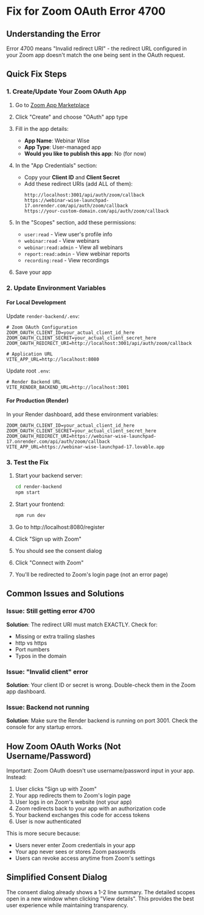 # Fix for Zoom OAuth Error 4700

## Understanding the Error
Error 4700 means "Invalid redirect URI" - the redirect URL configured in your Zoom app doesn't match the one being sent in the OAuth request.

## Quick Fix Steps

### 1. Create/Update Your Zoom OAuth App

1. Go to [Zoom App Marketplace](https://marketplace.zoom.us/develop/create)
2. Click "Create" and choose "OAuth" app type
3. Fill in the app details:
   - **App Name**: Webinar Wise
   - **App Type**: User-managed app
   - **Would you like to publish this app**: No (for now)

4. In the "App Credentials" section:
   - Copy your **Client ID** and **Client Secret**
   - Add these redirect URIs (add ALL of them):
     ```
     http://localhost:3001/api/auth/zoom/callback
     https://webinar-wise-launchpad-17.onrender.com/api/auth/zoom/callback
     https://your-custom-domain.com/api/auth/zoom/callback
     ```

5. In the "Scopes" section, add these permissions:
   - `user:read` - View user's profile info
   - `webinar:read` - View webinars
   - `webinar:read:admin` - View all webinars
   - `report:read:admin` - View webinar reports
   - `recording:read` - View recordings

6. Save your app

### 2. Update Environment Variables

#### For Local Development
Update `render-backend/.env`:
```env
# Zoom OAuth Configuration
ZOOM_OAUTH_CLIENT_ID=your_actual_client_id_here
ZOOM_OAUTH_CLIENT_SECRET=your_actual_client_secret_here
ZOOM_OAUTH_REDIRECT_URI=http://localhost:3001/api/auth/zoom/callback

# Application URL
VITE_APP_URL=http://localhost:8080
```

Update root `.env`:
```env
# Render Backend URL
VITE_RENDER_BACKEND_URL=http://localhost:3001
```

#### For Production (Render)
In your Render dashboard, add these environment variables:
```env
ZOOM_OAUTH_CLIENT_ID=your_actual_client_id_here
ZOOM_OAUTH_CLIENT_SECRET=your_actual_client_secret_here
ZOOM_OAUTH_REDIRECT_URI=https://webinar-wise-launchpad-17.onrender.com/api/auth/zoom/callback
VITE_APP_URL=https://webinar-wise-launchpad-17.lovable.app
```

### 3. Test the Fix

1. Start your backend server:
   ```bash
   cd render-backend
   npm start
   ```

2. Start your frontend:
   ```bash
   npm run dev
   ```

3. Go to http://localhost:8080/register
4. Click "Sign up with Zoom"
5. You should see the consent dialog
6. Click "Connect with Zoom"
7. You'll be redirected to Zoom's login page (not an error page)

## Common Issues and Solutions

### Issue: Still getting error 4700
**Solution**: The redirect URI must match EXACTLY. Check for:
- Missing or extra trailing slashes
- http vs https
- Port numbers
- Typos in the domain

### Issue: "Invalid client" error
**Solution**: Your client ID or secret is wrong. Double-check them in the Zoom app dashboard.

### Issue: Backend not running
**Solution**: Make sure the Render backend is running on port 3001. Check the console for any startup errors.

## How Zoom OAuth Works (Not Username/Password)

Important: Zoom OAuth doesn't use username/password input in your app. Instead:

1. User clicks "Sign up with Zoom"
2. Your app redirects them to Zoom's login page
3. User logs in on Zoom's website (not your app)
4. Zoom redirects back to your app with an authorization code
5. Your backend exchanges this code for access tokens
6. User is now authenticated

This is more secure because:
- Users never enter Zoom credentials in your app
- Your app never sees or stores Zoom passwords
- Users can revoke access anytime from Zoom's settings

## Simplified Consent Dialog

The consent dialog already shows a 1-2 line summary. The detailed scopes open in a new window when clicking "View details". This provides the best user experience while maintaining transparency.
